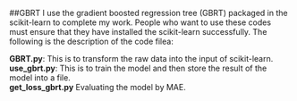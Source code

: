 
##GBRT
I use the gradient boosted regression tree (GBRT) packaged in the scikit-learn to complete my work. People who want to use these codes must 
ensure that they have installed the scikit-learn successfully. The following is the description of the code filea:  
  
**GBRT.py**: This is to transform the raw data into the input of scikit-learn.  
**use_gbrt.py**: This is to train the model and then store the result of the model into a file.  
**get_loss_gbrt.py** Evaluating the model by MAE.
